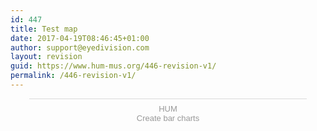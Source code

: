 ```yaml
---
id: 447
title: Test map
date: 2017-04-19T08:46:45+01:00
author: support@eyedivision.com
layout: revision
guid: https://www.hum-mus.org/446-revision-v1/
permalink: /446-revision-v1/
---
```

<div class="infogram-embed" data-id="hum-2878201909871" data-type="interactive" data-title="HUM">
</div>



<div style="padding:8px 0;font-family:Arial!important;font-size:13px!important;line-height:15px!important;text-align:center;border-top:1px solid #dadada;margin:0 30px">
  <a href="https://infogr.am/hum-2878201909871" style="color:#989898!important;text-decoration:none!important;" target="_blank" rel="nofollow">HUM</a><br /><a href="https://infogr.am/create/bar-chart?utm_source=embed_bottom&#038;utm_medium=seo&#038;utm_campaign=bar_chart" style="color:#989898!important;text-decoration:none!important;" target="_blank" rel="nofollow">Create bar charts</a>
</div>